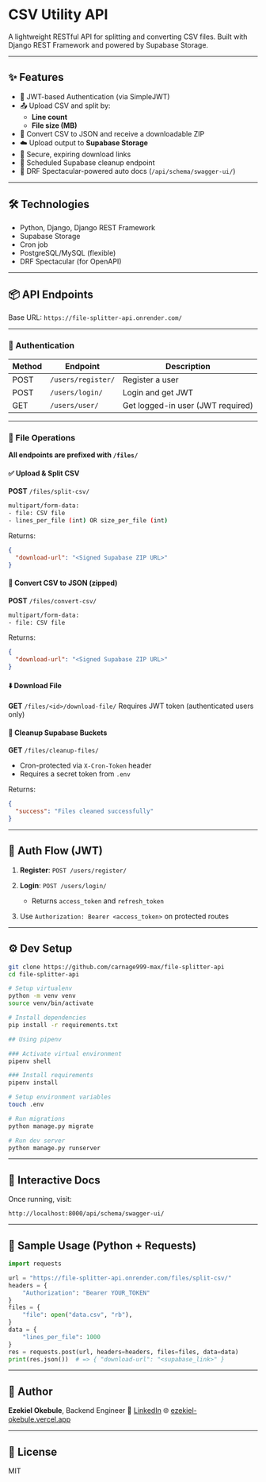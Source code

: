 # CSV Utility API

A lightweight RESTful API for splitting and converting CSV files. Built with Django REST Framework and powered by Supabase Storage.


---

## ✨ Features

- 🔐 JWT-based Authentication (via SimpleJWT)
- 📤 Upload CSV and split by:
  - **Line count**
  - **File size (MB)**
- 🔁 Convert CSV to JSON and receive a downloadable ZIP
- ☁️ Upload output to **Supabase Storage**
- 🔗 Secure, expiring download links
- 🧹 Scheduled Supabase cleanup endpoint
- 🧪 DRF Spectacular-powered auto docs (`/api/schema/swagger-ui/`)

---

## 🛠️ Technologies

- Python, Django, Django REST Framework
- Supabase Storage
- Cron job
- PostgreSQL/MySQL (flexible)
- DRF Spectacular (for OpenAPI)

---

## 📦 API Endpoints

Base URL: `https://file-splitter-api.onrender.com/`

---

### 🔐 Authentication

| Method | Endpoint              | Description       |
|--------|-----------------------|-------------------|
| POST   | `/users/register/`     | Register a user   |
| POST   | `/users/login/`        | Login and get JWT |
| GET    | `/users/user/`         | Get logged-in user (JWT required) |

---

### 📂 File Operations

**All endpoints are prefixed with `/files/`**

#### ✅ Upload & Split CSV

**POST** `/files/split-csv/`

```bash
multipart/form-data:
- file: CSV file
- lines_per_file (int) OR size_per_file (int)
````

Returns:

```json
{
  "download-url": "<Signed Supabase ZIP URL>"
}
```

#### 🔁 Convert CSV to JSON (zipped)

**POST** `/files/convert-csv/`

```bash
multipart/form-data:
- file: CSV file
```

Returns:

```json
{
  "download-url": "<Signed Supabase ZIP URL>"
}
```

#### ⬇️ Download File

**GET** `/files/<id>/download-file/`
Requires JWT token (authenticated users only)

#### 🧹 Cleanup Supabase Buckets

**GET** `/files/cleanup-files/`

* Cron-protected via `X-Cron-Token` header
* Requires a secret token from `.env`

Returns:

```json
{
  "success": "Files cleaned successfully"
}
```

---

## 🔐 Auth Flow (JWT)

1. **Register**: `POST /users/register/`
2. **Login**: `POST /users/login/`

   * Returns `access_token` and `refresh_token`
3. Use `Authorization: Bearer <access_token>` on protected routes

---

## ⚙️ Dev Setup

```bash
git clone https://github.com/carnage999-max/file-splitter-api
cd file-splitter-api

# Setup virtualenv
python -m venv venv
source venv/bin/activate 

# Install dependencies
pip install -r requirements.txt

## Using pipenv

### Activate virtual environment
pipenv shell

### Install requirements
pipenv install

# Setup environment variables
touch .env

# Run migrations
python manage.py migrate

# Run dev server
python manage.py runserver
```

---

## 📖 Interactive Docs

Once running, visit:

```
http://localhost:8000/api/schema/swagger-ui/
```

---

## 🧪 Sample Usage (Python + Requests)

```python
import requests

url = "https://file-splitter-api.onrender.com/files/split-csv/"
headers = {
    "Authorization": "Bearer YOUR_TOKEN"
}
files = {
    "file": open("data.csv", "rb"),
}
data = {
    "lines_per_file": 1000
}
res = requests.post(url, headers=headers, files=files, data=data)
print(res.json())  # => { "download-url": "<supabase_link>" }
```

---

## 👤 Author

**Ezekiel Okebule**, Backend Engineer
🔗 [LinkedIn](https://linkedin.com/in/ezekiel-okebule)
🌐 [ezekiel-okebule.vercel.app](https://ezekiel-okebule.vercel.app)

---

## 📝 License

MIT
